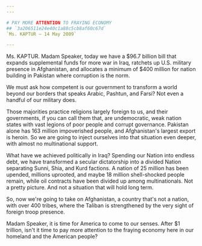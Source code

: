 ```yaml
---
---

# PAY MORE ATTENTION TO FRAYING ECONOMY
## `3a206511e24e40c1a88c5cb8af60c67d`
`Ms. KAPTUR — 14 May 2009`

---
```



Ms. KAPTUR. Madam Speaker, today we have a $96.7 billion bill that 
expands supplemental funds for more war in Iraq, ratchets up U.S. 
military presence in Afghanistan, and allocates a minimum of $400 
million for nation building in Pakistan where corruption is the norm.

We must ask how competent is our government to transform a world 
beyond our borders that speaks Arabic, Pashtun, and Farsi? Not even a 
handful of our military does.

Those majorities practice religions largely foreign to us, and their 
governments, if you can call them that, are undemocratic, weak nation 
states with vast legions of poor people and corrupt governance. 
Pakistan alone has 163 million impoverished people, and Afghanistan's 
largest export is heroin. So we are going to inject ourselves into that 
situation even deeper, with almost no multinational support.

What have we achieved politically in Iraq? Spending our Nation into 
endless debt, we have transformed a secular dictatorship into a divided 
Nation separating Sunni, Shia, and Kurd factions. A nation of 25 
million has been upended, millions uprooted, and maybe 18 million 
shell-shocked people remain, while oil contracts have been divided up 
among multinationals. Not a pretty picture. And not a situation that 
will hold long term.

So, now we're going to take on Afghanistan, a country that's not a 
nation, with over 400 tribes, where the Taliban is strengthened by the 
very sight of foreign troop presence.

Madam Speaker, it is time for America to come to our senses. After $1 
trillion, isn't it time to pay more attention to the fraying economy 
here in our homeland and the American people?
